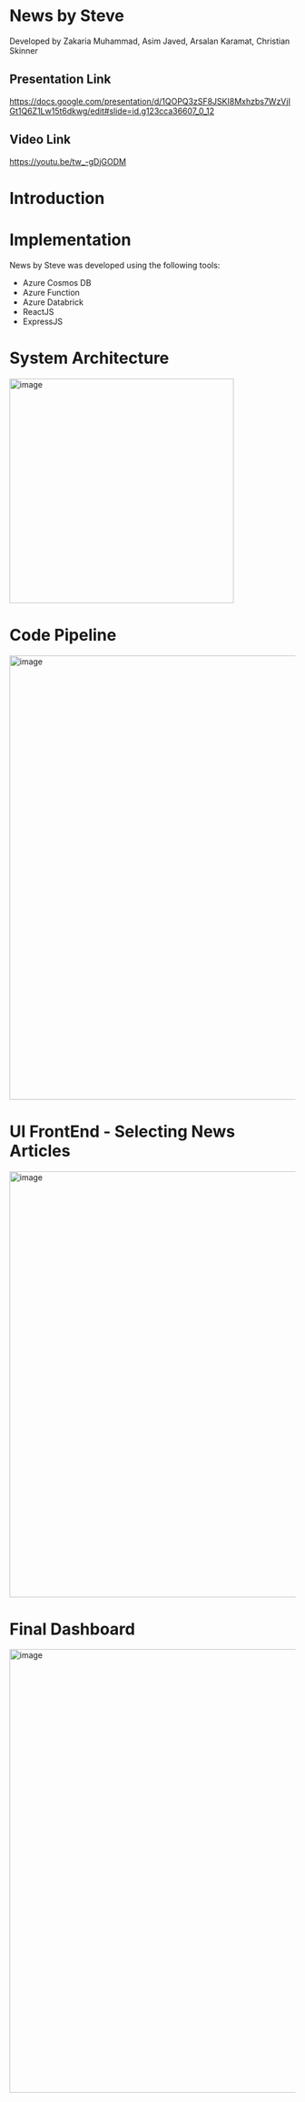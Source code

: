 # News by Steve
Developed by Zakaria Muhammad, Asim Javed, Arsalan Karamat, Christian Skinner

## Presentation Link 
https://docs.google.com/presentation/d/1QOPQ3zSF8JSKI8Mxhzbs7WzVjIGt1Q6Z1Lw15t6dkwg/edit#slide=id.g123cca36607_0_12

## Video Link
https://youtu.be/tw_-gDjGODM

# Introduction

# Implementation
News by Steve was developed using the following tools: 
<br>
* Azure Cosmos DB
* Azure Function
* Azure Databrick
* ReactJS
* ExpressJS

# System Architecture
<img width="395" alt="image" src="https://user-images.githubusercontent.com/90468696/162877003-3ac122cb-987f-40e2-8721-754c8e1811a4.png">

# Code Pipeline
<img width="781" alt="image" src="https://user-images.githubusercontent.com/90468696/162876950-c947e1e0-deb4-4836-95ff-4df216b77f5e.png">

# UI FrontEnd - Selecting News Articles
<img width="749" alt="image" src="https://user-images.githubusercontent.com/90468696/162877124-984dc8c2-dcc6-49f6-90f8-17f4eebffab7.png">

# Final Dashboard
<img width="780" alt="image" src="https://user-images.githubusercontent.com/90468696/162877172-c8843cd0-661b-4ca2-a046-d5de551cfb2f.png">


